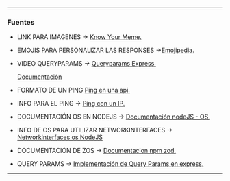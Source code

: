 ***
### Fuentes ###

* LINK PARA IMAGENES -> [Know Your Meme.](https://knowyourmeme.com/)
* EMOJIS PARA PERSONALIZAR LAS RESPONSES ->[Emojipedia.](https://emojipedia.org/)
* VIDEO QUERYPARAMS -> [Queryparams Express.](https://www.youtube.com/watch?v=--TQwiNIw28&t=315s)

  <u> Documentación </u>
* FORMATO DE UN PING [Ping en una api.](https://www.dotcom-monitor.com/wiki/es/knowledge-base/api-ping/)
* INFO PARA EL PING -> [Ping con un IP.](https://kinsta.com/es/base-de-conocimiento/como-hacer-ping-a-una-direccion-ip/)
* DOCUMENTACIÓN OS EN NODEJS -> [Documentación nodeJS - OS.](https://nodejs.org/api/os.html)
* INFO DE OS PARA UTILIZAR NETWORKINTERFACES -> [NetworkInterfaces os NodeJS](https://www.geeksforgeeks.org/node-js-os-networkinterfaces-method/)
* DOCUMENTACIÓN DE ZOS -> [Documentacion npm zod.](https://www.npmjs.com/package/zod)
* QUERY PARAMS -> [Implementación de Query Params en express.](https://keepcoding.io/blogque-significa-el-req-query-en-express-js/)
***